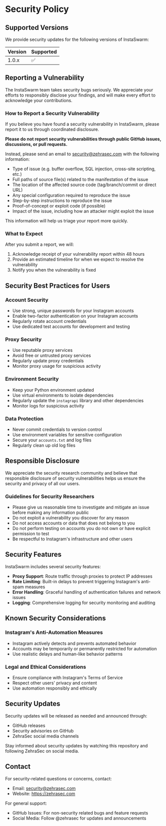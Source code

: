 # Security Policy

## Supported Versions

We provide security updates for the following versions of InstaSwarm:

| Version | Supported          |
| ------- | ------------------ |
| 1.0.x   | :white_check_mark: |

## Reporting a Vulnerability

The InstaSwarm team takes security bugs seriously. We appreciate your efforts to responsibly disclose your findings, and will make every effort to acknowledge your contributions.

### How to Report a Security Vulnerability

If you believe you have found a security vulnerability in InstaSwarm, please report it to us through coordinated disclosure.

**Please do not report security vulnerabilities through public GitHub issues, discussions, or pull requests.**

Instead, please send an email to security@zehrasec.com with the following information:

- Type of issue (e.g. buffer overflow, SQL injection, cross-site scripting, etc.)
- Full paths of source file(s) related to the manifestation of the issue
- The location of the affected source code (tag/branch/commit or direct URL)
- Any special configuration required to reproduce the issue
- Step-by-step instructions to reproduce the issue
- Proof-of-concept or exploit code (if possible)
- Impact of the issue, including how an attacker might exploit the issue

This information will help us triage your report more quickly.

### What to Expect

After you submit a report, we will:

1. Acknowledge receipt of your vulnerability report within 48 hours
2. Provide an estimated timeline for when we expect to resolve the vulnerability
3. Notify you when the vulnerability is fixed

## Security Best Practices for Users

### Account Security
- Use strong, unique passwords for your Instagram accounts
- Enable two-factor authentication on your Instagram accounts
- Regularly rotate account credentials
- Use dedicated test accounts for development and testing

### Proxy Security
- Use reputable proxy services
- Avoid free or untrusted proxy services
- Regularly update proxy credentials
- Monitor proxy usage for suspicious activity

### Environment Security
- Keep your Python environment updated
- Use virtual environments to isolate dependencies
- Regularly update the `instagrapi` library and other dependencies
- Monitor logs for suspicious activity

### Data Protection
- Never commit credentials to version control
- Use environment variables for sensitive configuration
- Secure your `accounts.txt` and log files
- Regularly clean up old log files

## Responsible Disclosure

We appreciate the security research community and believe that responsible disclosure of security vulnerabilities helps us ensure the security and privacy of all our users.

### Guidelines for Security Researchers

- Please give us reasonable time to investigate and mitigate an issue before making any information public
- Do not exploit a vulnerability you discover for any reason
- Do not access accounts or data that does not belong to you
- Do not perform testing on accounts you do not own or have explicit permission to test
- Be respectful to Instagram's infrastructure and other users

## Security Features

InstaSwarm includes several security features:

- **Proxy Support**: Route traffic through proxies to protect IP addresses
- **Rate Limiting**: Built-in delays to prevent triggering Instagram's anti-spam measures
- **Error Handling**: Graceful handling of authentication failures and network issues
- **Logging**: Comprehensive logging for security monitoring and auditing

## Known Security Considerations

### Instagram's Anti-Automation Measures
- Instagram actively detects and prevents automated behavior
- Accounts may be temporarily or permanently restricted for automation
- Use realistic delays and human-like behavior patterns

### Legal and Ethical Considerations
- Ensure compliance with Instagram's Terms of Service
- Respect other users' privacy and content
- Use automation responsibly and ethically

## Security Updates

Security updates will be released as needed and announced through:
- GitHub releases
- Security advisories on GitHub
- ZehraSec social media channels

Stay informed about security updates by watching this repository and following ZehraSec on social media.

## Contact

For security-related questions or concerns, contact:
- Email: security@zehrasec.com
- Website: https://zehrasec.com

For general support:
- GitHub Issues: For non-security related bugs and feature requests
- Social Media: Follow @zehrasec for updates and announcements
